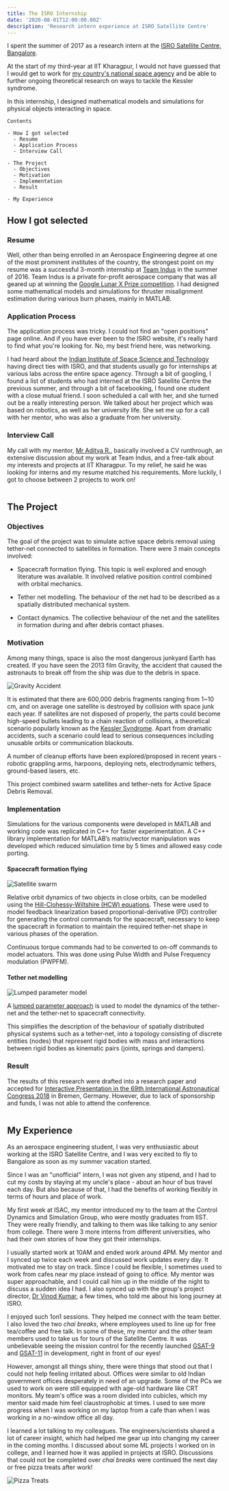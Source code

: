 ```yaml
---
title: The ISRO Internship
date: '2020-08-01T12:00:00.00Z'
description: 'Research intern experience at ISRO Satellite Centre'
---
```


I spent the summer of 2017 as a research intern at the [ISRO Satellite Centre, Bangalore](https://www.ursc.gov.in/).

At the start of my third-year at IIT Kharagpur, I would not have guessed that I
would get to work for [my country's national space agency](https://www.isro.gov.in/)
and be able to further ongoing theoretical research on ways to tackle the Kessler syndrome.

In this internship, I designed mathematical models and simulations for physical objects interacting in space.

```
Contents

- How I got selected
  - Resume
  - Application Process
  - Interview Call

- The Project
  - Objectives
  - Motivation
  - Implementation
  - Result

- My Experience
```

## How I got selected

### Resume

Well, other than being enrolled in an Aerospace Engineering degree at one of the most
prominent institutes of the country, the strongest point on my resume was a
successful 3-month internship at [Team Indus](https://www.teamindus.in/) in the summer of 2016. Team Indus is a private for-profit aerospace company that was all geared up at
winning the [Google Lunar X Prize competition](https://www.xprize.org/prizes/google-lunar/competing-teams). I had designed some mathematical models and simulations for thruster
misalignment estimation during various burn phases, mainly in MATLAB.

### Application Process

The application process was tricky. I could not find an "open positions" page
online. And if you have ever been to the ISRO website, it's really hard to find
what you're looking for. No, my best friend here, was networking.

I had heard about the [Indian Institute of Space Science and Technology](https://www.iist.ac.in/) having direct ties with ISRO, and that students usually go for internships at
various labs across the entire space agency. Through a bit of googling, I found a
list of students who had interned at the ISRO Satellite Centre the previous summer,
and through a bit of facebooking, I found one student with a close mutual friend.
I soon scheduled a call with her, and she turned out be a really interesting person.
We talked about her project which was based on robotics, as well as her university life.
She set me up for a call with her mentor, who was also a graduate from her university.

### Interview Call

My call with my mentor, [Mr Aditya R.](https://twitter.com/arallapalli), basically involved
a CV runthrough, an extensive discussion about my work at Team Indus, and a free-talk
about my interests and projects at IIT Kharagpur. To my relief, he said he was looking
for interns and my resume matched his requirements. More luckily, I got to choose between
2 projects to work on!

```
```

## The Project

### Objectives

The goal of the project was to simulate active space debris removal using tether-net
connected to satellites in formation. There were 3 main concepts involved:

- Spacecraft formation flying. This topic is well explored and enough literature was
available. It involved relative position control combined with orbital mechanics.

- Tether net modelling. The behaviour of the net had to be described as a spatially
distributed mechanical system.

- Contact dynamics. The collective behaviour of the net and the satellites in formation
during and after debris contact phases.

### Motivation

Among many things, space is also the most dangerous junkyard Earth has created.
If you have seen the 2013 film Gravity, the accident that caused the astronauts
to break off from the ship was due to the debris in space.

![Gravity Accident](gravity_debris_accident.gif)

It is estimated that there are 600,000 debris fragments ranging from 1~10 cm,
and on average one satellite is destroyed by collision with space junk each year.
If satellites are not disposed of properly, the parts could become high-speed bullets
leading to a chain reaction of collisions, a theoretical scenario popularly known
as the [Kessler Syndrome](https://en.wikipedia.org/wiki/Kessler_syndrome).
Apart from dramatic accidents, such a scenario could lead to serious consequences
including unusable orbits or communication blackouts.

A number of cleanup efforts have been explored/proposed in recent years - robotic
grappling arms, harpoons, deploying nets, electrodynamic tethers, ground-based lasers, etc.

This project combined swarm satellites and tether-nets for Active Space Debris Removal.

### Implementation

Simulations for the various components were developed in MATLAB and working code was
replicated in C++ for faster experimentation. A C++ library implementation for MATLAB’s
matrix/vector manipulation was developed which reduced simulation time by 5 times
and allowed easy code porting.

#### Spacecraft formation flying

![Satellite swarm](satellite_swarm.png)

Relative orbit dynamics of two objects in close orbits, can be modelled using the
[Hill-Clohessy-Wiltshire (HCW) equations](https://en.wikipedia.org/wiki/Clohessy%E2%80%93Wiltshire_equations). These were used to model feedback linearization
based proportional-derivative (PD) controller for generating the control commands for the spacecraft, necessary to keep the spacecraft in formation to maintain the required
tether-net shape in various phases of the operation.

Continuous torque commands had to be converted to on-off commands to model actuators.
This was done using Pulse Width and Pulse Frequency modulation (PWPFM).

#### Tether net modelling

![Lumped parameter model](net_lpm.gif)

A [lumped parameter approach](https://en.wikipedia.org/wiki/Lumped-element_model#Mechanical_systems) is used to model the dynamics of the
tether-net and the tether-net to spacecraft connectivity.

This simplifies the description of the behaviour of spatially distributed
physical systems such as a tether-net, into a topology consisting of discrete
entities (nodes) that represent rigid bodies with mass and interactions between
rigid bodies as kinematic pairs (joints, springs and dampers).

### Result

The results of this research were drafted into a research paper and accepted for
[Interactive Presentation in the 69th International Astronautical Congress 2018](https://iafastro.directory/iac/archive/browse/IAC-18/A6/IP/48269/)
in Bremen, Germany. However, due to lack of sponsorship and funds, I was not able
to attend the conference.

```
```

## My Experience

As an aerospace engineering student, I was very enthusiastic about working at the
ISRO Satellite Centre, and I was very excited to fly to Bangalore as soon as my
summer vacation started.

Since I was an "unofficial" intern, I was not given any stipend, and I had to cut
my costs by staying at my uncle's place - about an hour of bus travel each day.
But also because of that, I had the benefits of working flexibly in terms of
hours and place of work.

My first week at ISAC, my mentor introduced my to the team at the Control
Dynamics and Simulation Group, who were mostly graduates from IIST. They were
really friendly, and talking to them was like talking to any senior from college.
There were 3 more interns from different universities, who had their own
stories of how they got their internships.

I usually started work at 10AM and ended work around 4PM. My mentor and I synced
up twice each week and discussed work updates every day. It motivated me to stay
on track. Since I could be flexible, I sometimes used to work from cafes near my
place instead of going to office. My mentor was super approachable, and I could
call him up in the middle of the night to discuss a sudden idea I had. I also
synced up with the group's project director, [Dr Vinod Kumar](https://www.siliconindia.com/profiles/dr-vinod-kumar-XEac3AFM.html), a few times, who told me about his long
journey at ISRO.

I enjoyed such 1on1 sessions. They helped me connect with the team better. I also
loved the two _chai breaks_, where employees used to line up for free tea/coffee
and free talk. In some of these, my mentor and the other team members used to
take us for tours of the Satellite Centre. It was unbelievable seeing the mission
control for the recently launched [GSAT-9](https://en.wikipedia.org/wiki/South_Asia_Satellite)
and [GSAT-11](https://en.wikipedia.org/wiki/GSAT-11) in development, right in front of our eyes!

However, amongst all things shiny, there were things that stood out
that I could not help feeling irritated about. Offices were similar to old Indian
government offices desperately in need of an upgrade. Some of the PCs we used to
work on were still equipped with age-old hardware like CRT monitors. My team's
office was a room divided into cubicles, which my mentor said made him feel
claustrophobic at times. I used to see more progress when I was working on my
laptop from a cafe than when I was working in a no-window office all day.

I learned a lot talking to my colleagues. The engineers/scientists shared a lot
of career insight, which had helped me gear up into changing my career in the
coming months. I discussed about some ML projects I worked on in college, and 
I learned how it was applied in projects at ISRO. Discussions that could not be
completed over _chai breaks_ were continued the next day or free pizza treats
after work!

![Pizza Treats](free_pizzaaa.jpg)
